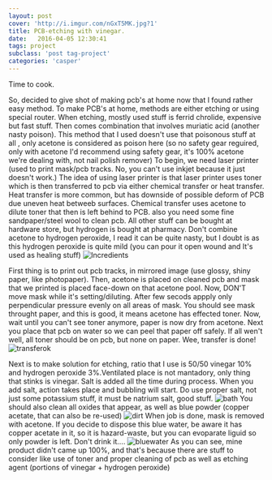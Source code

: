 ```yaml
---
layout: post
cover: 'http://i.imgur.com/nGxT5MK.jpg?1'
title: PCB-etching with vinegar.
date:   2016-04-05 12:30:41
tags: project
subclass: 'post tag-project'
categories: 'casper'
---
```


Time to cook.

So, decided to give shot of making pcb's at home now that I found rather easy method. To make PCB's at home, methods are either etching or using special router.
When etching, mostly used stuff is ferrid chrolide, expensive but fast stuff. Then comes combination that involves muriatic acid (another nasty poison). This method that I used doesn't use that poisonous stuff at all
, only acetone is considered as poison here (so no safety gear reguired, only with acetone I'd recommend using safety gear, it's 100% acetone we're dealing with, not nail polish remover)
To begin, we need laser printer (used to print mask/pcb tracks. No, you can't use inkjet because it just doesn't work.) The idea of using laser printer is that laser printer uses toner which is then transferred to pcb via either chemical transfer or heat transfer. Heat transfer is more common,
but has downside of possible deform of PCB due uneven heat betweeb surfaces.  Chemical transfer uses acetone to dilute toner that then is left behind to PCB.
also you need some fine sandpaper/steel wool to clean pcb.
All other stuff can be bought at hardware store, but hydrogen is bought at pharmacy. Don't combine acetone to hydrogen peroxide, I read it can be quite nasty, but I doubt is as this hydrogen peroxide is quite mild (you can pour it open wound and It's used as healing stuff)
![Incredients](http://i.imgur.com/k1HlVBO.jpg)

First thing is to print out pcb tracks, in mirrored image (use glossy, shiny paper, like photopaper). Then, acetone is placed on cleaned pcb and mask that we printed is placed face-down on that acetone pool. Now, DON'T move
mask while it's setting/diluting. After few secods appply only perpendicular pressure evenly on all areas of mask. You should see mask throught paper, and this is good,
it means acetone has effected toner. Now, wait until you can't see toner anymore, paper is now dry from acetone. Next you place that pcb on water so we can peel that paper off safely. If all wen't well, all toner should be on pcb, but none on paper.
Wee, transfer is done!
![transferok](http://i.imgur.com/LKlJG8B.jpg)

Next is to make solution for etching, ratio that I use is 50/50 vinegar 10% and hydrogen peroxide 3%.Ventilated place is not mantadory, only thing that stinks is vinegar. Salt is added all the time during process.
When you add salt, action takes place and bubbling will start.  Do use proper salt, not just some potassium stuff, it must be natrium salt, good stuff.
![bath](http://i.imgur.com/1tK5c0W.jpg)
You should also clean all oxides that appear, as well as blue powder (copper acetate, that can also be re-used) 
![dirt](http://i.imgur.com/b1142Gu.jpg)
When job is done, mask is removed with acetone. If you decide to dispose this blue water, be aware it has copper acetate in it, so it is
hazard-waste, but you can evoparate liguid so only powder is left. Don't drink it....
![bluewater](http://i.imgur.com/0nIDtB1.jpg)
As you can see, mine product didn't came up 100%, and that's because there are stuff to consider like use of toner and proper cleaning of pcb as well as etching agent (portions of vinegar + hydrogen peroxide)

